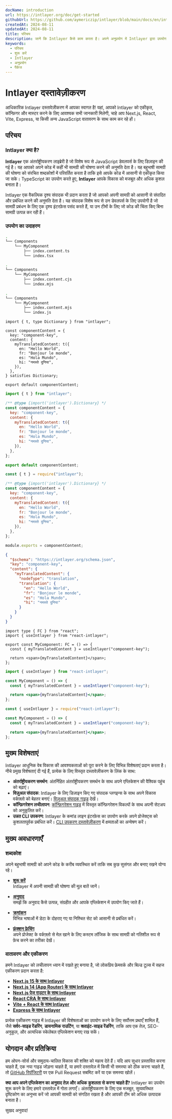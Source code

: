 ```yaml
---
docName: introduction
url: https://intlayer.org/doc/get-started
githubUrl: https://github.com/aymericzip/intlayer/blob/main/docs/en/introduction.md
createdAt: 2024-08-11
updatedAt: 2024-08-11
title: परिचय
description: जानें कि Intlayer कैसे काम करता है। अपने अनुप्रयोग में Intlayer द्वारा उपयोग किए गए चरणों को देखें। विभिन्न पैकेज क्या करते हैं, यह देखें।
keywords:
  - परिचय
  - शुरू करें
  - Intlayer
  - अनुप्रयोग
  - पैकेज
---
```


# Intlayer दस्तावेज़ीकरण

आधिकारिक Intlayer दस्तावेज़ीकरण में आपका स्वागत है! यहां, आपको Intlayer को एकीकृत, कॉन्फ़िगर और मास्टर करने के लिए आवश्यक सभी जानकारी मिलेगी, चाहे आप Next.js, React, Vite, Express, या किसी अन्य JavaScript वातावरण के साथ काम कर रहे हों।

## परिचय

### Intlayer क्या है?

**Intlayer** एक अंतर्राष्ट्रीयकरण लाइब्रेरी है जो विशेष रूप से JavaScript डेवलपर्स के लिए डिज़ाइन की गई है। यह आपको अपने कोड में कहीं भी सामग्री की घोषणा करने की अनुमति देता है। यह बहुभाषी सामग्री की घोषणा को संरचित शब्दकोशों में परिवर्तित करता है ताकि इसे आपके कोड में आसानी से एकीकृत किया जा सके। TypeScript का उपयोग करते हुए, **Intlayer** आपके विकास को मजबूत और अधिक कुशल बनाता है।

Intlayer एक वैकल्पिक दृश्य संपादक भी प्रदान करता है जो आपको अपनी सामग्री को आसानी से संपादित और प्रबंधित करने की अनुमति देता है। यह संपादक विशेष रूप से उन डेवलपर्स के लिए उपयोगी है जो सामग्री प्रबंधन के लिए एक दृश्य इंटरफ़ेस पसंद करते हैं, या उन टीमों के लिए जो कोड की चिंता किए बिना सामग्री उत्पन्न कर रही हैं।

### उपयोग का उदाहरण

```bash codeFormat="typescript"
.
└── Components
    └── MyComponent
        ├── index.content.ts
        └── index.tsx
```

```bash codeFormat="commonjs"
.
└── Components
    └── MyComponent
        ├── index.content.cjs
        └── index.mjs
```

```bash codeFormat="esm"
.
└── Components
    └── MyComponent
        ├── index.content.mjs
        └── index.js
```

```tsx fileName="src/components/MyComponent/index.content.ts" contentDeclarationFormat="typescript"
import { t, type Dictionary } from "intlayer";

const componentContent = {
  key: "component-key",
  content: {
    myTranslatedContent: t({
      en: "Hello World",
      fr: "Bonjour le monde",
      es: "Hola Mundo",
      hi: "नमस्ते दुनिया",
    }),
  },
} satisfies Dictionary;

export default componentContent;
```

```javascript fileName="src/components/MyComponent/index.content.mjs" contentDeclarationFormat="esm"
import { t } from "intlayer";

/** @type {import('intlayer').Dictionary} */
const componentContent = {
  key: "component-key",
  content: {
    myTranslatedContent: t({
      en: "Hello World",
      fr: "Bonjour le monde",
      es: "Hola Mundo",
      hi: "नमस्ते दुनिया",
    }),
  },
};

export default componentContent;
```

```javascript fileName="src/components/MyComponent/index.content.cjs" contentDeclarationFormat="commonjs"
const { t } = require("intlayer");

/** @type {import('intlayer').Dictionary} */
const componentContent = {
  key: "component-key",
  content: {
    myTranslatedContent: t({
      en: "Hello World",
      fr: "Bonjour le monde",
      es: "Hola Mundo",
      hi: "नमस्ते दुनिया",
    }),
  },
};

module.exports = componentContent;
```

```json fileName="src/components/MyComponent/index.content.json" contentDeclarationFormat="json"
{
  "$schema": "https://intlayer.org/schema.json",
  "key": "component-key",
  "content": {
    "myTranslatedContent": {
      "nodeType": "translation",
      "translation": {
        "en": "Hello World",
        "fr": "Bonjour le monde",
        "es": "Hola Mundo",
        "hi": "नमस्ते दुनिया"
      }
    }
  }
}
```

```tsx fileName="src/components/MyComponent/index.tsx" codeFormat="typescript"
import type { FC } from "react";
import { useIntlayer } from "react-intlayer";

export const MyComponent: FC = () => {
  const { myTranslatedContent } = useIntlayer("component-key");

  return <span>{myTranslatedContent}</span>;
};
```

```jsx fileName="src/components/MyComponent/index.mjx" codeFormat="esm"
import { useIntlayer } from "react-intlayer";

const MyComponent = () => {
  const { myTranslatedContent } = useIntlayer("component-key");

  return <span>{myTranslatedContent}</span>;
};
```

```jsx fileName="src/components/MyComponent/index.csx" codeFormat="commonjs"
const { useIntlayer } = require("react-intlayer");

const MyComponent = () => {
  const { myTranslatedContent } = useIntlayer("component-key");

  return <span>{myTranslatedContent}</span>;
};
```

## मुख्य विशेषताएं

Intlayer आधुनिक वेब विकास की आवश्यकताओं को पूरा करने के लिए विभिन्न विशेषताएं प्रदान करता है। नीचे प्रमुख विशेषताएं दी गई हैं, प्रत्येक के लिए विस्तृत दस्तावेज़ीकरण के लिंक के साथ:

- **अंतर्राष्ट्रीयकरण समर्थन**: अंतर्निहित अंतर्राष्ट्रीयकरण समर्थन के साथ अपने एप्लिकेशन की वैश्विक पहुंच को बढ़ाएं।
- **विज़ुअल संपादक**: Intlayer के लिए डिज़ाइन किए गए संपादक प्लगइन्स के साथ अपने विकास वर्कफ़्लो को बेहतर बनाएं। [विज़ुअल संपादक गाइड](https://github.com/aymericzip/intlayer/blob/main/docs/hi/intlayer_visual_editor.md) देखें।
- **कॉन्फ़िगरेशन लचीलापन**: [कॉन्फ़िगरेशन गाइड](https://github.com/aymericzip/intlayer/blob/main/docs/hi/configuration.md) में विस्तृत कॉन्फ़िगरेशन विकल्पों के साथ अपनी सेटअप को अनुकूलित करें।
- **उन्नत CLI उपकरण**: Intlayer के कमांड लाइन इंटरफ़ेस का उपयोग करके अपने प्रोजेक्ट्स को कुशलतापूर्वक प्रबंधित करें। [CLI उपकरण दस्तावेज़ीकरण](https://github.com/aymericzip/intlayer/blob/main/docs/hi/intlayer_cli.md) में क्षमताओं का अन्वेषण करें।

## मुख्य अवधारणाएँ

### शब्दकोश

अपने बहुभाषी सामग्री को अपने कोड के करीब व्यवस्थित करें ताकि सब कुछ सुसंगत और बनाए रखने योग्य रहे।

- **[शुरू करें](https://github.com/aymericzip/intlayer/blob/main/docs/hi/dictionary/get_started.md)**  
  Intlayer में अपनी सामग्री की घोषणा की मूल बातें जानें।

- **[अनुवाद](https://github.com/aymericzip/intlayer/blob/main/docs/hi/dictionary/translation.md)**  
  समझें कि अनुवाद कैसे उत्पन्न, संग्रहीत और आपके एप्लिकेशन में उपयोग किए जाते हैं।

- **[क्रमांकन](https://github.com/aymericzip/intlayer/blob/main/docs/hi/dictionary/enumeration.md)**  
  विभिन्न भाषाओं में डेटा के दोहराए गए या निश्चित सेट को आसानी से प्रबंधित करें।

- **[फ़ंक्शन फ़ेचिंग](https://github.com/aymericzip/intlayer/blob/main/docs/hi/dictionary/function_fetching.md)**  
  अपने प्रोजेक्ट के वर्कफ़्लो से मेल खाने के लिए कस्टम लॉजिक के साथ सामग्री को गतिशील रूप से फ़ेच करने का तरीका देखें।

### वातावरण और एकीकरण

हमने Intlayer को लचीलापन ध्यान में रखते हुए बनाया है, जो लोकप्रिय फ्रेमवर्क और बिल्ड टूल्स में सहज एकीकरण प्रदान करता है:

- **[Next.js 15 के साथ Intlayer](https://github.com/aymericzip/intlayer/blob/main/docs/hi/intlayer_with_nextjs_15.md)**
- **[Next.js 14 (App Router) के साथ Intlayer](https://github.com/aymericzip/intlayer/blob/main/docs/hi/intlayer_with_nextjs_14.md)**
- **[Next.js पेज राउटर के साथ Intlayer](https://github.com/aymericzip/intlayer/blob/main/docs/hi/intlayer_with_nextjs_page_router.md)**
- **[React CRA के साथ Intlayer](https://github.com/aymericzip/intlayer/blob/main/docs/hi/intlayer_with_create_react_app.md)**
- **[Vite + React के साथ Intlayer](https://github.com/aymericzip/intlayer/blob/main/docs/hi/intlayer_with_vite+react.md)**
- **[Express के साथ Intlayer](https://github.com/aymericzip/intlayer/blob/main/docs/hi/intlayer_with_express.md)**

प्रत्येक एकीकरण गाइड में Intlayer की विशेषताओं का उपयोग करने के लिए सर्वोत्तम प्रथाएँ शामिल हैं, जैसे **सर्वर-साइड रेंडरिंग**, **डायनामिक राउटिंग**, या **क्लाइंट-साइड रेंडरिंग**, ताकि आप एक तेज़, SEO-अनुकूल, और अत्यधिक स्केलेबल एप्लिकेशन बनाए रख सकें।

## योगदान और प्रतिक्रिया

हम ओपन-सोर्स और समुदाय-चालित विकास की शक्ति को महत्व देते हैं। यदि आप सुधार प्रस्तावित करना चाहते हैं, एक नया गाइड जोड़ना चाहते हैं, या हमारे दस्तावेज़ में किसी भी समस्या को ठीक करना चाहते हैं, तो [GitHub रिपॉजिटरी](https://github.com/aymericzip/intlayer/blob/main/docs) पर एक Pull Request सबमिट करें या एक समस्या खोलें।

**क्या आप अपने एप्लिकेशन का अनुवाद तेज़ और अधिक कुशलता से करना चाहते हैं?** Intlayer का उपयोग शुरू करने के लिए हमारे दस्तावेज़ में गोता लगाएँ। अंतर्राष्ट्रीयकरण के लिए एक मजबूत, सुव्यवस्थित दृष्टिकोण का अनुभव करें जो आपकी सामग्री को संगठित रखता है और आपकी टीम को अधिक उत्पादक बनाता है।

सुखद अनुवाद!
